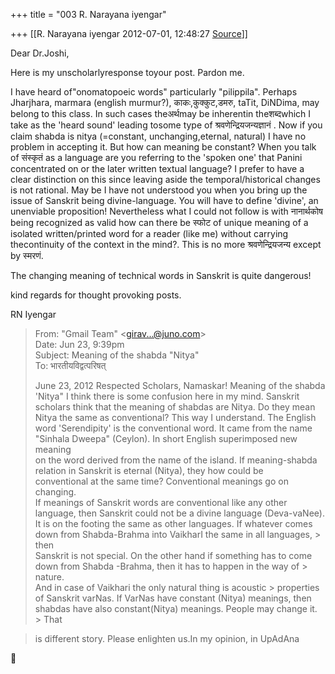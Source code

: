 +++
title = "003 R. Narayana iyengar"

+++
[[R. Narayana iyengar	2012-07-01, 12:48:27 [Source](https://groups.google.com/g/bvparishat/c/68uHoI_irh0)]]



  

Dear Dr.Joshi,

Here is my unscholarlyresponse toyour post. Pardon me.

I have heard of"onomatopoeic words" particularly "pilippila". Perhaps Jharjhara, marmara (english murmur?), काकः,कुक्कुट,डमरु, taTit,
DiNDima, may belong to this class. In such cases theअर्थmay be inherentin theशब्दwhich I take as the 'heard sound' leading tosome type of श्रवणेन्द्रियजन्यज्ञानं . Now if you claim shabda is nitya (=constant, unchanging,eternal, natural) I have no problem in accepting it. But how can meaning be constant? When you talk of संस्कृतं as a language are you referring to the 'spoken one' that Panini concentrated on or the later written textual language? I prefer to have a clear distinction on this since leaving aside the temporal/historical changes is not rational. May be I have not understood you when you bring up the issue of Sanskrit being divine-language. You will have to define 'divine', an unenviable proposition! Nevertheless what I could not follow is with नानार्थकोष being recognized as valid how can there be स्फोट of unique meaning of a isolated written/printed word for a reader (like me) without carrying thecontinuity of the context in the mind?. This is no more श्रवणेन्द्रियजन्य except by स्मरणं.

The changing meaning of technical words in Sanskrit is quite dangerous!

kind regards for thought provoking posts.

RN Iyengar

  
  


> From: "Gmail Team" \<[girav...@juno.com]()\>  
> Date: Jun 23, 9:39pm  
> Subject: Meaning of the shabda "Nitya"  
> To: भारतीयविद्वत्परिषत्  
>   
>   
> June 23, 2012 Respected Scholars, Namaskar! Meaning of the shabda  
> 'Nitya" I think there is some confusion here in my mind. Sanskrit  
> scholars think that the meaning of shabdas are Nitya. Do they mean  
> Nitya the same as conventional? This way I understand. The English  
> word 'Serendipity' is the conventional word. It came from the name  
> "Sinhala Dweepa" (Ceylon). In short English superimposed new meaning  
> on the word derived from the name of the island. If meaning-shabda  
> relation in Sanskrit is eternal (Nitya), they how could be  
> conventional at the same time? Conventional meanings go on changing.  
> If meanings of Sanskrit words are conventional like any other  
> language, then Sanskrit could not be a divine language (Deva-vaNee).  
> It is on the footing the same as other languages. If whatever comes  
> down from Shabda-Brahma into VaikharI the same in all languages, > then  
> Sanskrit is not special. On the other hand if something has to come  
> down from Shabda -Brahma, then it has to happen in the way of > nature.  
> And in case of Vaikhari the only natural thing is acoustic > properties  
> of Sanskrit varNas. If VarNas have constant (Nitya) meanings, then  
> shabdas have also constant(Nitya) meanings. People may change it. > That  

> is different story. Please enlighten us.In my opinion, in UpAdAna



